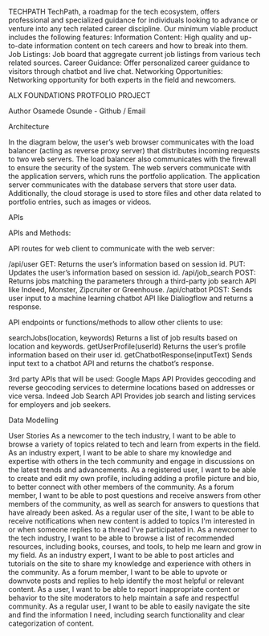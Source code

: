 TECHPATH
TechPath, a roadmap for the tech ecosystem, offers professional and specialized guidance for individuals looking to advance or venture into any tech related career discipline. 
Our minimum viable product includes the following features:
Information Content: High quality and up-to-date information content on tech careers and how to break into them.
Job Listings: Job board that aggregate current job listings from various tech related sources.
Career Guidance: Offer personalized career guidance to visitors through chatbot and live chat.
Networking Opportunities: Networking opportunity for both experts in the field and newcomers. 


ALX FOUNDATIONS PROTFOLIO PROJECT

Author
Osamede Osunde - Github / Email
 

Architecture

In the diagram below, the user’s web browser communicates with the load balancer (acting as reverse proxy server) that distributes incoming requests to two web servers. The load balancer also communicates with the firewall to ensure the security of the system. The web servers communicate with the application servers, which runs the portfolio application. The application server communicates with the database servers that store user data. 
Additionally, the cloud storage is used to store files and other data related to portfolio entries, such as images or videos.

APIs

APIs and Methods:

API routes for web client to communicate with the web server:

/api/user
GET: Returns the user’s information based on session id.
PUT: Updates the user’s information based on session id.
/api/job_search
POST: Returns jobs matching the parameters through a third-party job search API like Indeed, Monster, Zipcruiter or Greenhouse.
/api/chatbot
POST: Sends user input to a machine learning chatbot API like Dialiogflow and returns a response.


API endpoints or functions/methods to allow other clients to use:

searchJobs(location, keywords)
Returns a list of job results based on location and keywords. 
getUserProfile(userId)
Returns the user’s profile information based on their user id.
getChatbotResponse(inputText)
Sends input text to a chatbot API and returns the chatbot’s response.

3rd party APIs that will be used:
Google Maps API
Provides geocoding and reverse geocoding services to determine locations based on addresses or vice versa.
Indeed Job Search API
Provides job search and listing services for employers and job seekers.


Data Modelling


User Stories
As a newcomer to the tech industry, I want to be able to browse a variety of topics related to tech and learn from experts in the field.
As an industry expert, I want to be able to share my knowledge and expertise with others in the tech community and engage in discussions on the latest trends and advancements.
As a registered user, I want to be able to create and edit my own profile, including adding a profile picture and bio, to better connect with other members of the community.
As a forum member, I want to be able to post questions and receive answers from other members of the community, as well as search for answers to questions that have already been asked.
As a regular user of the site, I want to be able to receive notifications when new content is added to topics I'm interested in or when someone replies to a thread I've participated in.
As a newcomer to the tech industry, I want to be able to browse a list of recommended resources, including books, courses, and tools, to help me learn and grow in my field.
As an industry expert, I want to be able to post articles and tutorials on the site to share my knowledge and experience with others in the community.
As a forum member, I want to be able to upvote or downvote posts and replies to help identify the most helpful or relevant content.
As a user, I want to be able to report inappropriate content or behavior to the site moderators to help maintain a safe and respectful community.
As a regular user, I want to be able to easily navigate the site and find the information I need, including search functionality and clear categorization of content.

